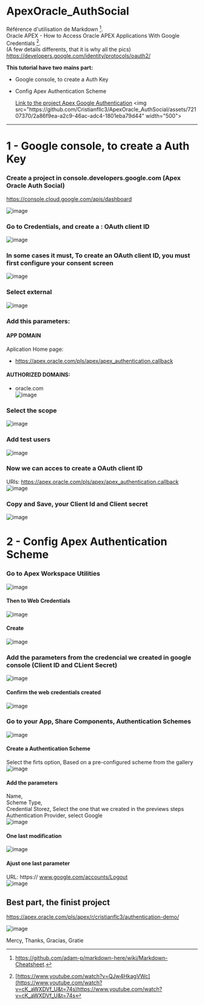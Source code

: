 # ApexOracle_AuthSocial
Référence d'utilisation de Markdown [^1].   
Oracle APEX - How to Access Oracle APEX Applications With Google Credentials [^2].  
(A few details differents, that it is why all the pics)  
https://developers.google.com/identity/protocols/oauth2/  

**This tutorial have two mains part:**   
- Google console, to create a Auth Key  
- Config Apex Authentication Scheme  

  [Link to the project Apex Google Authentication]([https://apex.oracle.com/pls/apex/r/cristianflc3/authentication-demo/](https://gb9c815cd89992b-isrnprojetcsocioculturel.adb.ca-montreal-1.oraclecloudapps.com/ords/r/informaticien_ca/project-socioculturel-montreal/home))  
  <img src="https://github.com/Cristianfllc3/ApexOracle_AuthSocial/assets/72107370/2a86f9ea-a2c9-46ac-adc4-1801eba79d44" width="500">  
  
***  


# 1 - Google console, to create a Auth Key  

### Create a project in console.developers.google.com (Apex Oracle Auth Social)  
https://console.cloud.google.com/apis/dashboard
  
![image](https://github.com/Cristianfllc3/ApexOracle_AuthSocial/assets/72107370/e1e6040e-7b84-49dd-abb2-2e7cef42b2dc)

### Go to Credentials, and create a : OAuth client ID  
    
![image](https://github.com/Cristianfllc3/ApexOracle_AuthSocial/assets/72107370/e2395701-77e6-43c2-8bac-6bab6b6457be)


 ### In some cases it must, To create an OAuth client ID, you must first configure your consent screen
![image](https://github.com/Cristianfllc3/ApexOracle_AuthSocial/assets/72107370/a67a6043-60c2-4fd1-8c1e-5db8dbb4943f)  
  
### Select external  
![image](https://github.com/Cristianfllc3/ApexOracle_AuthSocial/assets/72107370/d2206c37-17f6-402b-b3b3-d9b513fb04db)  

### Add this parameters:
#### APP DOMAIN
Aplication Home page:   
- https://apex.oracle.com/pls/apex/apex_authentication.callback  

#### AUTHORIZED DOMAINS:  
- oracle.com  
![image](https://github.com/Cristianfllc3/ApexOracle_AuthSocial/assets/72107370/9ac718dc-7351-49b2-9522-7f60caaf05e3)


###  Select the scope  
![image](https://github.com/Cristianfllc3/ApexOracle_AuthSocial/assets/72107370/68ccbd3a-bd18-4114-8eda-261221246ea5)  


### Add test users  
![image](https://github.com/Cristianfllc3/ApexOracle_AuthSocial/assets/72107370/0582894f-f805-407a-a7fc-24f070f9122b)  

### Now we can acces to create a OAuth client ID  
URIs: https://apex.oracle.com/pls/apex/apex_authentication.callback    
![image](https://github.com/Cristianfllc3/ApexOracle_AuthSocial/assets/72107370/85368fe2-858e-4420-9614-9dd501fc0ebd)  

### Copy and Save, your Client Id and Client secret  
![image](https://github.com/Cristianfllc3/ApexOracle_AuthSocial/assets/72107370/7a403fed-20a7-461f-aacd-65736239616c)  


# 2 - Config Apex Authentication Scheme  
  
### Go to Apex Workspace Utilities
![image](https://github.com/Cristianfllc3/ApexOracle_AuthSocial/assets/72107370/86d2675f-2ced-4657-a3c5-1ac33a2b8baa)  

#### Then to Web Credentials  
![image](https://github.com/Cristianfllc3/ApexOracle_AuthSocial/assets/72107370/98a35f4c-12ff-4896-9b77-957187b9dbf1)  

#### Create  
![image](https://github.com/Cristianfllc3/ApexOracle_AuthSocial/assets/72107370/cd0e48f7-0713-4b94-969a-5f13fbbeaf38)  

### Add the parameters from the credencial  we created in google console (Client ID and CLient Secret)  
![image](https://github.com/Cristianfllc3/ApexOracle_AuthSocial/assets/72107370/b3a30e12-f1b9-4295-a32d-8de8f57f18de)   

#### Confirm the web credentials created
![image](https://github.com/Cristianfllc3/ApexOracle_AuthSocial/assets/72107370/f071e620-f0c7-42ef-b48f-1b924855f6ed)  

### Go to your App, Share Components, Authentication Schemes  
![image](https://github.com/Cristianfllc3/ApexOracle_AuthSocial/assets/72107370/e79bb595-d3e8-4476-9efc-b9d25944837d)  

#### Create a Authentication Scheme
Select the firts option, Based on a pre-configured scheme from the gallery  
![image](https://github.com/Cristianfllc3/ApexOracle_AuthSocial/assets/72107370/d35a4281-0705-4db1-a716-2b991e480071)   

#### Add the parameters    
Name,   
Scheme Type,   
Credential Storez, Select the one that we created in the previews steps  
Authentication Provider, select Google  
![image](https://github.com/Cristianfllc3/ApexOracle_AuthSocial/assets/72107370/df2aa4cc-5ba0-4f41-a310-9d215a64fa2d)  
  
#### One last modification   
![image](https://github.com/Cristianfllc3/ApexOracle_AuthSocial/assets/72107370/69334307-8a21-44ee-a37b-620086d553eb)   
  
#### Ajust one last parameter  
URL: https:// www.google.com/accounts/Logout   
![image](https://github.com/Cristianfllc3/ApexOracle_AuthSocial/assets/72107370/e2884a40-00aa-46c2-844b-7a58a51738f7)  
  
## Best part, the finist project  
https://apex.oracle.com/pls/apex/r/cristianflc3/authentication-demo/  

![image](https://github.com/Cristianfllc3/ApexOracle_AuthSocial/assets/72107370/83771c65-b3b5-4310-a9ec-350aaff8627b)  


Mercy, Thanks, Gracias, Gratie

  
[^1]:https://github.com/adam-p/markdown-here/wiki/Markdown-Cheatsheet.
[^2]:[https://www.youtube.com/watch?v=QJw4HkagVWc](https://www.youtube.com/watch?v=cK_aWXDVf_U&t=74s)https://www.youtube.com/watch?v=cK_aWXDVf_U&t=74s
